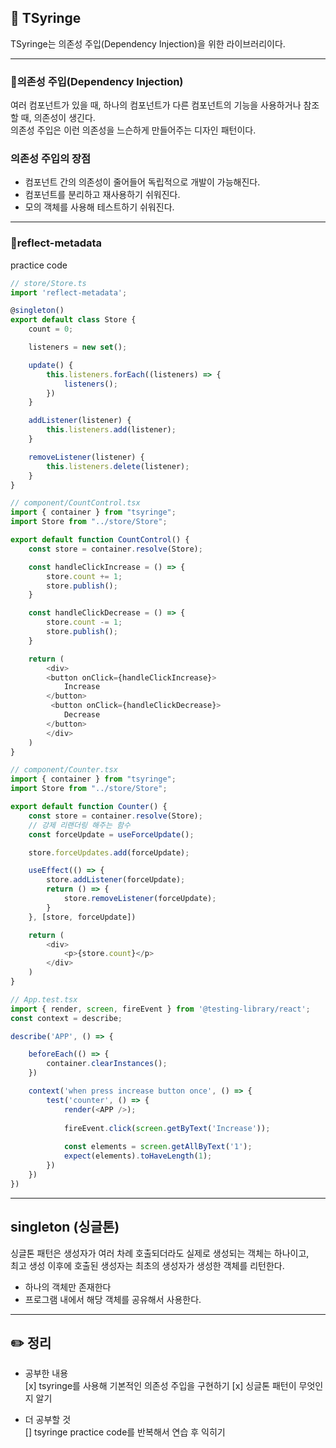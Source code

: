 ## 🎲 TSyringe
TSyringe는 의존성 주입(Dependency Injection)을 위한 라이브러리이다. 

---   

### 📍의존성 주입(Dependency Injection)
여러 컴포넌트가 있을 때, 하나의 컴포넌트가 다른 컴포넌트의 기능을 사용하거나 참조할 때, 의존성이 생긴다.   
의존성 주입은 이런 의존성을 느슨하게 만들어주는 디자인 패턴이다.

### 의존성 주입의 장점

- 컴포넌트 간의 의존성이 줄어들어 독립적으로 개발이 가능해진다.
- 컴포넌트를 분리하고 재사용하기 쉬워진다.
- 모의 객체를 사용해 테스트하기 쉬워진다.

---

### 📍reflect-metadata

practice code

```js
// store/Store.ts
import 'reflect-metadata';

@singleton()
export default class Store {
    count = 0;

    listeners = new set();

    update() {
        this.listeners.forEach((listeners) => {
            listeners();
        })
    }

    addListener(listener) {
        this.listeners.add(listener);
    }

    removeListener(listener) {
        this.listeners.delete(listener);
    }
}

// component/CountControl.tsx
import { container } from "tsyringe";
import Store from "../store/Store";

export default function CountControl() {
    const store = container.resolve(Store);

    const handleClickIncrease = () => {
        store.count += 1;
        store.publish();
    }

    const handleClickDecrease = () => {
        store.count -= 1;
        store.publish();
    }

    return (
        <div>
        <button onClick={handleClickIncrease}>
            Increase
        </button>
         <button onClick={handleClickDecrease}>
            Decrease
        </button>
        </div>
    )
}
```

```js
// component/Counter.tsx
import { container } from "tsyringe";
import Store from "../store/Store";

export default function Counter() {
    const store = container.resolve(Store);
    // 강제 리랜더링 해주는 함수
    const forceUpdate = useForceUpdate();

    store.forceUpdates.add(forceUpdate);

    useEffect(() => {
        store.addListener(forceUpdate);
        return () => {
            store.removeListener(forceUpdate);
        }
    }, [store, forceUpdate])

    return (
        <div>
            <p>{store.count}</p>
        </div>
    )
}
```

```js
// App.test.tsx
import { render, screen, fireEvent } from '@testing-library/react';
const context = describe;

describe('APP', () => {

    beforeEach(() => {
        container.clearInstances();
    })

    context('when press increase button once', () => {
        test('counter', () => {
            render(<APP />);
    
            fireEvent.click(screen.getByText('Increase'));
    
            const elements = screen.getAllByText('1');
            expect(elements).toHaveLength(1);
        })
    })
})
```

---

## singleton (싱글톤)
싱글톤 패턴은 생성자가 여러 차례 호출되더라도 실제로 생성되는 객체는 하나이고,   
최고 생성 이후에 호출된 생성자는 최초의 생성자가 생성한 객체를 리턴한다.

- 하나의 객체만 존재한다
- 프로그램 내에서 해당 객체를 공유해서 사용한다.

---

## ✏️ 정리
- 공부한 내용   
    [x] tsyringe를 사용해 기본적인 의존성 주입을 구현하기
    [x] 싱글톤 패턴이 무엇인지 알기

- 더 공부할 것   
    [] tsyringe practice code를 반복해서 연습 후 익히기